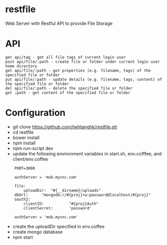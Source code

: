 restfile
========

Web Server with Restful API to provide File Storage

API
===

```
get api/tag - get all file tags of current login user
post api/file/:path - create file or folder under current login user home directory
get api/file/:path - get properties (e.g. filename, tags) of the specified file or folder 
put api/file/:path - update details (e.g. filename, tags, content) of the specified file or folder
del api/file/:path - delete the specified file or folder
get :path - get content of the specified file or folder
```

Configuration
=============

*   git clone https://github.com/twhtanghk/restfile.git
*   cd restfile
*   bower install
*   npm install
*	npm run-script dev
*   update the following environment variables in start.sh, env.cofffee, and client/env.coffee
    
```
    PORT=3000
```

```
	authServer = 'mob.myvnc.com'
	
	file:
		uploadDir:	"#{__dirname}/uploads"
	dbUrl:		"mongodb://#{proj}rw:password@localhost/#{proj}"
	oauth2:
		clientID:			"#{proj}Auth"
		clientSecret:		'password'
```

```
	authServer = 'mob.myvnc.com'
```

*	create the uploadDir specified in env.coffee
*	create mongo database
*	npm start